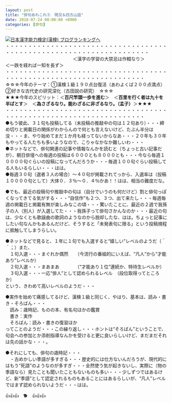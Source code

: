 ```yaml
---
layout: post
title: "俳句あれこれ⑤　現況＆四方山話"
date: 2018-07-24 00:00:00 +0900
categories: [俳句]
---
```


[![](/syuusyuu9701/assets/images/俳句あれこれ⑤-現況＆四方山話-br_c_3028_1.gif)](http://blog.with2.net/link.php?1659096:3028 "日本漢字能力検定(漢検) ブログランキングへ")[日本漢字能力検定(漢検) ブログランキングへ](http://blog.with2.net/link.php?1659096:3028)  
・・・・・・・・・・・・・・・・・・・・・・・・・・・・・・・・・・・・・・・・・・・・・・・・・・・・・・・・・・・・・・・・・・・・  
　　　　　　　　　　　　　　　＜漢字の学習の大禁忌は作輟なり＞　　　　　＜一跌を経れば一知を長ず＞　　　　　  
・・・・・・・・・・・・・・・・・・・・・・・・・・・・・・・・・・・・・・・・・・・・・・・・・・・・・・・・・・・・・・・・・・・  
☆☆☆今年のテーマ：①漢検１級１９０点台復活（あわよくば２００点満点）　②好きな古代史の研究深化（古田説の研究）　☆☆☆  
★★★今年のスピリット：＜**百尺竿頭一歩を進む**＞　＜**百里を行く者は九十を半ばとす**＞　＜**為さざるなり。能わざるに非ざるなり。（孟子）**＞★★★  
・・・・・・・・・・・・・・・・・・・・・・・・・・・・・・・・・・・・・・・・・・・・・・・・・・・・・・・・・・・・・・・・・・・  
●もう彼此、３１句も投稿してる（未投稿の推敲中の句は１２句あり）・・・締め切りと掲載日の関係がわからんので何とも言えないけど、たぶん半分は没・・・ま、やり始めてまだ１か月も経ってないからなあ・・・２０年も３０年もやってる人たちも多いようなので、こりゃなかなか難しいわ・・・  
●ネットなどで、俳句関連の記事や情報なんかを読むと（ちょっと古い記事だが）、朝日俳壇への毎週の投稿は６０００とも８０００とも・・・今なら毎週１００００句ぐらいの投稿になってんだろうか・・・毎週１００句ぐらい投稿してる人もいるらしい・・・はは。  
●毎週３０句（選者３人の場合）～４０句が掲載されてっから、入選率は（投稿１００００句として）大体０．３％～０．４％かあ！！はは、相当の難度だな。  
  
●でも、最近の投稿句や推敲中の句は（自分でいうのも何だけど）割と俳句っぽくなってきてる気がする・・・“自信作”も２つ、３つ、出て来たし・・・毎週毎週の掲載日と掲載有無が楽しみなこの頃・・・驚いたことに、最近の２週で我孫子の人（別人）が入選してた・・・我孫子って俳句さかんなのか・・・最近の句は、少なくとも歌謡曲の歌詞のようなのから脱却したな、はは。ちょっと記事にしたい句なんかもあるんだけど、そうすると「未発表句に限る」という投稿規程に抵触してしまうらしい。  
  
●ネットなどで見ると、１年に１句でも入選すると“嬉しい”レベルのようだ（＾＾；）また、  
　１句入選・・・まぐれか偶然　　（今流行の番組的にいえば、“凡人”から“才能あり”レベルか）  
　２句入選・・・まあまあ　　　　（“才能あり１位”連続か、特待生レベルか）  
　３句入選・・・一応“俳人”として認められるレベル　（段位取得ってところか）  
という、きわめて高いレベルのようだ・・・  
  
●実作を始めて痛感してるけど、漢検１級と同じく、やはり、基本は、読み・書き・そろばん・・・  
　読み：歳時記、ものの本、有名句ほかの鑑賞  
　書き：実作  
　そろばん：読み・書きの復習ほか  
ってことのようだ・・・この繰り返し・・・ホントは“そろばん”ということで、句会への参加とか添削指導なんかを受けると更に良いらしいけど、まだまだそれは先の話かな・・・。  
  
●それにしても、俳句の歳時記・・・  
　・古めかしい季語が多すぎる・・・歴史的には仕方ないんだろうが、現代的にはもう“死語”のようなのが多すぎ・・・全然使う気が起きないし、実際に（物の季語なら）見たことも聞いたこともないものも多い・・・少しずつではあるけど、新“季語”として認定されるものもあることにはあるらしいが、“凡人”レベルではまず認められないようだ・・・はは。  
  
👍👍👍　🐕　👍👍👍